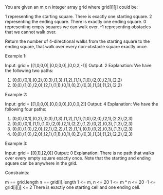 You are given an m x n integer array grid where grid[i][j] could be:


1 representing the starting square. There is exactly one starting square.
2 representing the ending square. There is exactly one ending square.
0 representing empty squares we can walk over.
-1 representing obstacles that we cannot walk over.


Return the number of 4-directional walks from the starting square to the
ending square, that walk over every non-obstacle square exactly once.


Example 1:


Input: grid = [[1,0,0,0],[0,0,0,0],[0,0,2,-1]]
Output: 2
Explanation: We have the following two paths: 
1. (0,0),(0,1),(0,2),(0,3),(1,3),(1,2),(1,1),(1,0),(2,0),(2,1),(2,2)
2. (0,0),(1,0),(2,0),(2,1),(1,1),(0,1),(0,2),(0,3),(1,3),(1,2),(2,2)


Example 2:


Input: grid = [[1,0,0,0],[0,0,0,0],[0,0,0,2]]
Output: 4
Explanation: We have the following four paths: 
1. (0,0),(0,1),(0,2),(0,3),(1,3),(1,2),(1,1),(1,0),(2,0),(2,1),(2,2),(2,3)
2. (0,0),(0,1),(1,1),(1,0),(2,0),(2,1),(2,2),(1,2),(0,2),(0,3),(1,3),(2,3)
3. (0,0),(1,0),(2,0),(2,1),(2,2),(1,2),(1,1),(0,1),(0,2),(0,3),(1,3),(2,3)
4. (0,0),(1,0),(2,0),(2,1),(1,1),(0,1),(0,2),(0,3),(1,3),(1,2),(2,2),(2,3)


Example 3:


Input: grid = [[0,1],[2,0]]
Output: 0
Explanation: There is no path that walks over every empty square exactly
once.
Note that the starting and ending square can be anywhere in the grid.



Constraints:


m == grid.length
n == grid[i].length
1 <= m, n <= 20
1 <= m * n <= 20
-1 <= grid[i][j] <= 2
There is exactly one starting cell and one ending cell.




